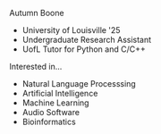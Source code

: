 Autumn Boone
- University of Louisville '25
- Undergraduate Research Assistant
- UofL Tutor for Python and C/C++

Interested in...
- Natural Language Processsing
- Artificial Intelligence
- Machine Learning
- Audio Software
- Bioinformatics
